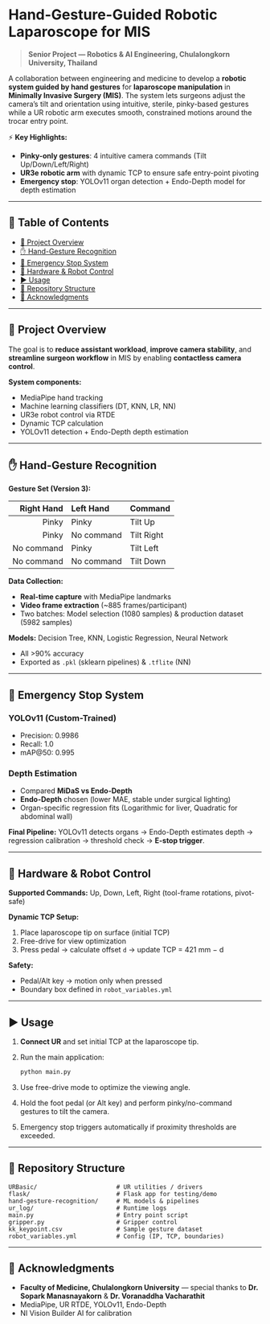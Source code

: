 # Hand-Gesture-Guided Robotic Laparoscope for MIS

> **Senior Project — Robotics & AI Engineering, Chulalongkorn University, Thailand**

A collaboration between engineering and medicine to develop a **robotic system guided by hand gestures** for **laparoscope manipulation** in **Minimally Invasive Surgery (MIS)**. The system lets surgeons adjust the camera’s tilt and orientation using intuitive, sterile, pinky-based gestures while a UR robotic arm executes smooth, constrained motions around the trocar entry point.

⚡ **Key Highlights:**

* **Pinky-only gestures**: 4 intuitive camera commands (Tilt Up/Down/Left/Right)
* **UR3e robotic arm** with dynamic TCP to ensure safe entry-point pivoting
* **Emergency stop**: YOLOv11 organ detection + Endo-Depth model for depth estimation

---

## 📑 Table of Contents

* [🚀 Project Overview](#-project-overview)
* [✋ Hand-Gesture Recognition](#-hand-gesture-recognition)
* [🛑 Emergency Stop System](#-emergency-stop-system)
* [🤖 Hardware & Robot Control](#-hardware--robot-control)
* [▶️ Usage](#️-usage)
* [📂 Repository Structure](#-repository-structure)
* [🙏 Acknowledgments](#-acknowledgments)

---

## 🚀 Project Overview

The goal is to **reduce assistant workload**, **improve camera stability**, and **streamline surgeon workflow** in MIS by enabling **contactless camera control**.

**System components:**

* MediaPipe hand tracking
* Machine learning classifiers (DT, KNN, LR, NN)
* UR3e robot control via RTDE
* Dynamic TCP calculation
* YOLOv11 detection + Endo-Depth depth estimation

---

## ✋ Hand-Gesture Recognition

**Gesture Set (Version 3):**

| Right Hand | Left Hand  | Command    |
| ---------: | :--------- | :--------- |
|      Pinky | Pinky      | Tilt Up    |
|      Pinky | No command | Tilt Right |
| No command | Pinky      | Tilt Left  |
| No command | No command | Tilt Down  |

**Data Collection:**

* **Real-time capture** with MediaPipe landmarks
* **Video frame extraction** (\~885 frames/participant)
* Two batches: Model selection (1080 samples) & production dataset (5982 samples)

**Models:** Decision Tree, KNN, Logistic Regression, Neural Network

* All >90% accuracy
* Exported as `.pkl` (sklearn pipelines) & `.tflite` (NN)

---

## 🛑 Emergency Stop System

### YOLOv11 (Custom-Trained)

* Precision: 0.9986
* Recall: 1.0
* mAP\@50: 0.995

### Depth Estimation

* Compared **MiDaS vs Endo-Depth**
* **Endo-Depth** chosen (lower MAE, stable under surgical lighting)
* Organ-specific regression fits (Logarithmic for liver, Quadratic for abdominal wall)

**Final Pipeline:** YOLOv11 detects organs → Endo-Depth estimates depth → regression calibration → threshold check → **E-stop trigger**.

---

## 🤖 Hardware & Robot Control

**Supported Commands:** Up, Down, Left, Right (tool-frame rotations, pivot-safe)

**Dynamic TCP Setup:**

1. Place laparoscope tip on surface (initial TCP)
2. Free-drive for view optimization
3. Press pedal → calculate offset `d` → update TCP = 421 mm − d

**Safety:**

* Pedal/Alt key → motion only when pressed
* Boundary box defined in `robot_variables.yml`

---

## ▶️ Usage

1. **Connect UR** and set initial TCP at the laparoscope tip.
2. Run the main application:

   ```bash
   python main.py
   ```
3. Use free-drive mode to optimize the viewing angle.
4. Hold the foot pedal (or Alt key) and perform pinky/no-command gestures to tilt the camera.
5. Emergency stop triggers automatically if proximity thresholds are exceeded.

---

## 📂 Repository Structure

```
URBasic/                      # UR utilities / drivers
flask/                        # Flask app for testing/demo
hand-gesture-recognition/     # ML models & pipelines
ur_log/                       # Runtime logs
main.py                       # Entry point script
gripper.py                    # Gripper control
kk_keypoint.csv               # Sample gesture dataset
robot_variables.yml           # Config (IP, TCP, boundaries)
```

---

## 🙏 Acknowledgments

* **Faculty of Medicine, Chulalongkorn University** — special thanks to **Dr. Sopark Manasnayakorn** & **Dr. Voranaddha Vacharathit**
* MediaPipe, UR RTDE, YOLOv11, Endo-Depth
* NI Vision Builder AI for calibration
